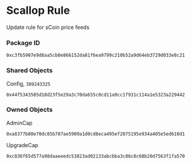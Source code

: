 # Scallop Rule
Update rule for sCoin price feeds

### Package ID
```
0xc3fb5907e9d8aa5cb0e866152da81f6ea9799c210b52a9d64eb3729d033e8c21
```

### Shared Objects
Config, `389243325`
```
0x44f5343585d18d23f5e29a3c70da655c0cd11a9cc1f931c114a1e5323a229442
```

### Owned Objects
AdminCap
```
0xa8377b80e70dc85b787ae5909a1d0cd8eca495ef2075195e934a405e5ed610d1
```
UpgradeCap
```
0xc836f65d577a98daaeeedc53823ad02133abcbba3c86c8c68b20d7563f1fa570
```
